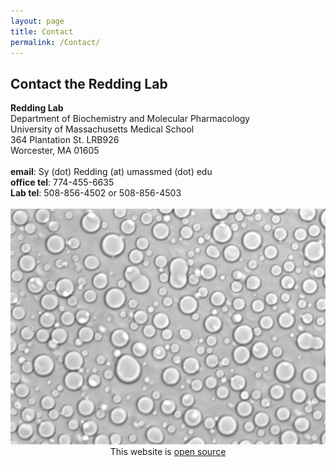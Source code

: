 ```yaml
---
layout: page
title: Contact
permalink: /Contact/
---
```

<h2>Contact the Redding Lab</h2>
<div class="container">
    <div class="row">
        <div class="col-md-7">
            <b>Redding Lab</b> <br>
            Department of Biochemistry and Molecular Pharmacology  <br>
            University of Massachusetts Medical School <br>
            364 Plantation St. LRB926 <br>
            Worcester, MA 01605 <br><br>
        </div>
        <div class="col-md-5">
            <b>email</b>: Sy (dot) Redding (at) umassmed (dot) edu <br>
            <b>office tel</b>: 774-455-6635 <br>
	    <b>Lab tel</b>: 508-856-4502 or 508-856-4503 <br>
            <br>
        </div>
    </div>
</div>
<div>
<img class="img-fluid" src="/static/img/contact/drops.jpg" alt="xx">
</div>

<center>
This website is <a href="https://github.com/ReddingLab/ReddingLab.github.io">open source</a>
</center>

